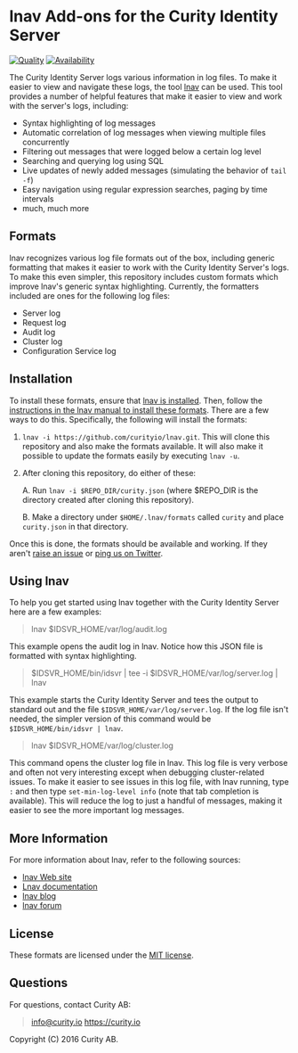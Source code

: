 # lnav Add-ons for the Curity Identity Server

[![Quality](https://img.shields.io/badge/quality-production-green)](https://curity.io/resources/code-examples/status/)
[![Availability](https://img.shields.io/badge/availability-source-blue)](https://curity.io/resources/code-examples/status/)

The Curity Identity Server logs various information in log files. To make it easier to view and navigate these logs, the tool [lnav](http://lnav.org) can be used. This tool provides a number of helpful features that make it easier to view and work with the server's logs, including:

* Syntax highlighting of log messages
* Automatic correlation of log messages when viewing multiple files concurrently 
* Filtering out messages that were logged below a certain log level
* Searching and querying log using SQL
* Live updates of newly added messages (simulating the behavior of `tail -f`)
* Easy navigation using regular expression searches, paging by time intervals
* much, much more

## Formats

lnav recognizes various log file formats out of the box, including generic formatting that makes it easier to work with the Curity Identity Server's logs. To make this even simpler, this repository includes custom formats which improve lnav's generic syntax highlighting. Currently, the formatters included are ones for the following log files:

* Server log
* Request log
* Audit log
* Cluster log
* Configuration Service log

## Installation

To install these formats, ensure that [lnav is installed](http://lnav.readthedocs.io/en/latest/intro.html#installation). Then, follow the [instructions in the lnav manual to install these formats](http://lnav.readthedocs.io/en/latest/formats.html#installing-formats). There are a few ways to do this. Specifically, the following will install the formats:

1. `lnav -i https://github.com/curityio/lnav.git`. This will clone this repository and also make the formats available. It will also make it possible to update the formats easily by executing `lnav -u`.

2. After cloning this repository, do either of these:

	A. Run `lnav -i $REPO_DIR/curity.json` (where $REPO_DIR is the directory created after cloning this repository).

	B. Make a directory under `$HOME/.lnav/formats` called `curity` and place `curity.json` in that directory.

Once this is done, the formats should be available and working. If they aren't [raise an issue](https://github.com/curityio/lnav/issues) or [ping us on Twitter](http://twitter.com/curityio).

## Using lnav

To help you get started using lnav together with the Curity Identity Server here are a few examples:

> lnav $IDSVR_HOME/var/log/audit.log

This example opens the audit log in lnav. Notice how this JSON file is formatted with syntax highlighting.

> $IDSVR_HOME/bin/idsvr | tee -i $IDSVR_HOME/var/log/server.log | lnav

This example starts the Curity Identity Server and tees the output to standard out and the file `$IDSVR_HOME/var/log/server.log`. If the log file isn't needed, the simpler version of this command would be `$IDSVR_HOME/bin/idsvr | lnav`.

> lnav $IDSVR_HOME/var/log/cluster.log

This command opens the cluster log file in lnav. This log file is very verbose and often not very interesting except when debugging cluster-related issues. To make it easier to see issues in this log file, with lnav running, type `:` and then type `set-min-log-level info` (note that tab completion is available).  This will reduce the log to just a handful of messages, making it easier to see the more important log messages.

## More Information

For more information about lnav, refer to the following sources:

* [lnav Web site](http://lnav.org)
* [Lnav documentation](http://lnav.readthedocs.io/en/latest/index.html)
* [lnav blog](http://lnav.org/blog/)
* [lnav forum](https://groups.google.com/forum/#!forum/lnav)

## License

These formats are licensed under the [MIT license](https://github.com/curityio/lnav/blob/master/LICENSE).

## Questions

For questions, contact Curity AB:

> info@curity.io
> https://curity.io


Copyright (C) 2016 Curity AB.


